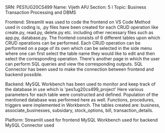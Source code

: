 SRN: PES1UG20CS499
Name: Vijeth APJ
Section: 5 I
Topic: Business Transaction Processing and DBMS

Frontend:
	Streamlit was used to code the frontend on VS Code
	Method used in coding is, .py files have been created for each CRUD operation like create.py, read.py, delete.py etc. including other necessary files such as
	app.py, database.py.
	The frontend consists of 6 different tables upon which CRUD operations can be performed.
	Each CRUD operation can be performed on a page of its own which can be selected in the side menu where one can first select the table name they would like to edit
	and then select the corresponding operation.
	There's another page in which the user can perform SQL queries and view the corresponding outputs.
	SQL Connector has been used to make the connection between frontend and backend possible.

Backend:
	MySQL Workbench has been used to monitor and keep track of the database in use which is 'pes1ug20cs499_project'
	Here various parameters for each table were constructed and defined. Population of the mentioned database was performed here as well.
	Functions, procedures, triggers were implemented in Workbench. 
	The tables created are: business, associate_businesses, subsidary, stock_options, bill, transaction_details.
	
Platform:
	Streamlit used for frontend
	MySQL Workbench used for backend
	MySQL Connector used
	